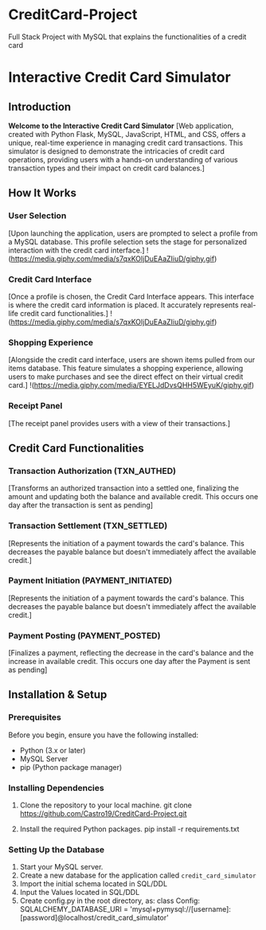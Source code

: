 # CreditCard-Project
 Full Stack Project with MySQL that explains the functionalities of a credit card
# Interactive Credit Card Simulator

## Introduction
**Welcome to the Interactive Credit Card Simulator**
[Web application, created with Python Flask, MySQL, JavaScript, HTML, and CSS, offers a unique, real-time experience in managing credit card transactions. This simulator is designed to demonstrate the intricacies of credit card operations, providing users with a hands-on understanding of various transaction types and their impact on credit card balances.]

## How It Works
### User Selection
[Upon launching the application, users are prompted to select a profile from a MySQL database. This profile selection sets the stage for personalized interaction with the credit card interface.]
!(https://media.giphy.com/media/s7qxKOIjDuEAaZIiuD/giphy.gif)

### Credit Card Interface
[Once a profile is chosen, the Credit Card Interface appears. This interface is where the credit card information is placed. It accurately represents real-life credit card functionalities.]
!(https://media.giphy.com/media/s7qxKOIjDuEAaZIiuD/giphy.gif)

### Shopping Experience
[Alongside the credit card interface, users are shown items pulled from our items database. This feature simulates a shopping experience, allowing users to make purchases and see the direct effect on their virtual credit card.]
!(https://media.giphy.com/media/EYELJdDvsQHH5WEyuK/giphy.gif)

### Receipt Panel
[The receipt panel provides users with a view of their transactions.]

## Credit Card Functionalities
### Transaction Authorization (TXN_AUTHED)
[Transforms an authorized transaction into a settled one, finalizing the amount and updating both the balance and available credit.
This occurs one day after the transaction is sent as pending]

### Transaction Settlement (TXN_SETTLED)
[Represents the initiation of a payment towards the card's balance. This decreases the payable balance but doesn't immediately affect the available credit.]

### Payment Initiation (PAYMENT_INITIATED)
[Represents the initiation of a payment towards the card's balance. This decreases the payable balance but doesn't immediately affect the available credit.]

### Payment Posting (PAYMENT_POSTED)
[Finalizes a payment, reflecting the decrease in the card's balance and the increase in available credit.
This occurs one day after the Payment  is sent as pending]

## Installation & Setup

### Prerequisites
Before you begin, ensure you have the following installed:
- Python (3.x or later)
- MySQL Server
- pip (Python package manager)

### Installing Dependencies
1. Clone the repository to your local machine.
git clone https://github.com/Castro19/CreditCard-Project.git

2. Install the required Python packages.
pip install -r requirements.txt

### Setting Up the Database
1. Start your MySQL server.
2. Create a new database for the application called `credit_card_simulator`
3. Import the initial schema located in SQL/DDL
4. Input the Values located in SQL/DDL
5. Create config.py in the root directory, as:
class Config:
    SQLALCHEMY_DATABASE_URI = 'mysql+pymysql://[username]:[password]@localhost/credit_card_simulator'


